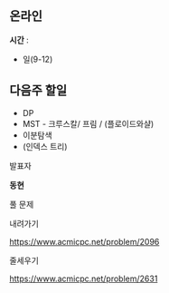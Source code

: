 



## 온라인

__시간__ :  

- 일(9-12)



## 다음주 할일

- DP 
- MST - 크루스칼/ 프림 / (플로이드와샬)
- 이분탐색
- (인덱스 트리) 



발표자

__동현__



풀 문제

내려가기

https://www.acmicpc.net/problem/2096



줄세우기

https://www.acmicpc.net/problem/2631

